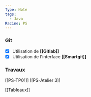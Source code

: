 ```yaml
---
Type: Note
tags:
  - Java
Racine: PS
---
```

### Git
- [x] Utilisation de **[[Gitlab]]**
- [x] Utilisation de l'interface **[[Smartgit]]**
### Travaux
[[PS-TP01]]
[[PS-Atelier 3]]

[[Tableaux]]